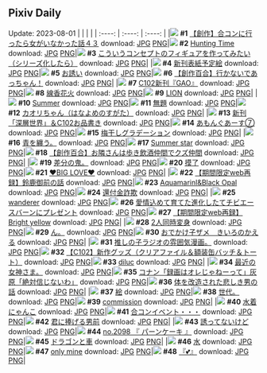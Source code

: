 ## Pixiv Daily
Update: 2023-08-01
|      |      |      |
| :----: | :----: | :----: |
|![](https://pixiv.microyu.workers.dev/c/240x480/img-master/img/2023/07/31/00/00/54/110386941_p0_master1200.jpg) **#1** [【創作】合コンに行ったら女がいなかった話４３](https://www.pixiv.net/artworks/110386941) download: [JPG](https://pixiv.microyu.workers.dev/img-original/img/2023/07/31/00/00/54/110386941_p0.jpg) [PNG](https://pixiv.microyu.workers.dev/img-original/img/2023/07/31/00/00/54/110386941_p0.png)|![](https://pixiv.microyu.workers.dev/c/240x480/img-master/img/2023/07/30/02/21/09/110356080_p0_master1200.jpg) **#2** [Hunting Time](https://www.pixiv.net/artworks/110356080) download: [JPG](https://pixiv.microyu.workers.dev/img-original/img/2023/07/30/02/21/09/110356080_p0.jpg) [PNG](https://pixiv.microyu.workers.dev/img-original/img/2023/07/30/02/21/09/110356080_p0.png)|![](https://pixiv.microyu.workers.dev/c/240x480/img-master/img/2023/07/30/02/39/36/110353606_p0_master1200.jpg) **#3** [こういうコンセプトのフィギュアを作ってみたい（シリーズ化したら）](https://www.pixiv.net/artworks/110353606) download: [JPG](https://pixiv.microyu.workers.dev/img-original/img/2023/07/30/02/39/36/110353606_p0.jpg) [PNG](https://pixiv.microyu.workers.dev/img-original/img/2023/07/30/02/39/36/110353606_p0.png)|
|![](https://pixiv.microyu.workers.dev/c/240x480/img-master/img/2023/07/30/01/42/15/110356782_p0_master1200.jpg) **#4** [新刊表紙予定絵](https://www.pixiv.net/artworks/110356782) download: [JPG](https://pixiv.microyu.workers.dev/img-original/img/2023/07/30/01/42/15/110356782_p0.jpg) [PNG](https://pixiv.microyu.workers.dev/img-original/img/2023/07/30/01/42/15/110356782_p0.png)|![](https://pixiv.microyu.workers.dev/c/240x480/img-master/img/2023/07/31/08/33/42/110395377_p0_master1200.jpg) **#5** [お誘い](https://www.pixiv.net/artworks/110395377) download: [JPG](https://pixiv.microyu.workers.dev/img-original/img/2023/07/31/08/33/42/110395377_p0.jpg) [PNG](https://pixiv.microyu.workers.dev/img-original/img/2023/07/31/08/33/42/110395377_p0.png)|![](https://pixiv.microyu.workers.dev/c/240x480/img-master/img/2023/07/30/00/03/00/110353769_p0_master1200.jpg) **#6** [【創作百合】行かないであっちゃん！](https://www.pixiv.net/artworks/110353769) download: [JPG](https://pixiv.microyu.workers.dev/img-original/img/2023/07/30/00/03/00/110353769_p0.jpg) [PNG](https://pixiv.microyu.workers.dev/img-original/img/2023/07/30/00/03/00/110353769_p0.png)|
|![](https://pixiv.microyu.workers.dev/c/240x480/img-master/img/2023/07/30/00/03/15/110353791_p0_master1200.jpg) **#7** [C102新刊『GAO』](https://www.pixiv.net/artworks/110353791) download: [JPG](https://pixiv.microyu.workers.dev/img-original/img/2023/07/30/00/03/15/110353791_p0.jpg) [PNG](https://pixiv.microyu.workers.dev/img-original/img/2023/07/30/00/03/15/110353791_p0.png)|![](https://pixiv.microyu.workers.dev/c/240x480/img-master/img/2023/07/30/20/33/22/110379154_p0_master1200.jpg) **#8** [線香花火](https://www.pixiv.net/artworks/110379154) download: [JPG](https://pixiv.microyu.workers.dev/img-original/img/2023/07/30/20/33/22/110379154_p0.jpg) [PNG](https://pixiv.microyu.workers.dev/img-original/img/2023/07/30/20/33/22/110379154_p0.png)|![](https://pixiv.microyu.workers.dev/c/240x480/img-master/img/2023/07/30/00/01/11/110353590_p0_master1200.jpg) **#9** [LION](https://www.pixiv.net/artworks/110353590) download: [JPG](https://pixiv.microyu.workers.dev/img-original/img/2023/07/30/00/01/11/110353590_p0.jpg) [PNG](https://pixiv.microyu.workers.dev/img-original/img/2023/07/30/00/01/11/110353590_p0.png)|
|![](https://pixiv.microyu.workers.dev/c/240x480/img-master/img/2023/07/30/00/04/30/110353870_p0_master1200.jpg) **#10** [Summer](https://www.pixiv.net/artworks/110353870) download: [JPG](https://pixiv.microyu.workers.dev/img-original/img/2023/07/30/00/04/30/110353870_p0.jpg) [PNG](https://pixiv.microyu.workers.dev/img-original/img/2023/07/30/00/04/30/110353870_p0.png)|![](https://pixiv.microyu.workers.dev/c/240x480/img-master/img/2023/07/31/00/08/03/110387420_p0_master1200.jpg) **#11** [無題](https://www.pixiv.net/artworks/110387420) download: [JPG](https://pixiv.microyu.workers.dev/img-original/img/2023/07/31/00/08/03/110387420_p0.jpg) [PNG](https://pixiv.microyu.workers.dev/img-original/img/2023/07/31/00/08/03/110387420_p0.png)|![](https://pixiv.microyu.workers.dev/c/240x480/img-master/img/2023/07/30/18/00/08/110374448_p0_master1200.jpg) **#12** [カオリちゃん（はなよめのすがた）](https://www.pixiv.net/artworks/110374448) download: [JPG](https://pixiv.microyu.workers.dev/img-original/img/2023/07/30/18/00/08/110374448_p0.jpg) [PNG](https://pixiv.microyu.workers.dev/img-original/img/2023/07/30/18/00/08/110374448_p0.png)|
|![](https://pixiv.microyu.workers.dev/c/240x480/img-master/img/2023/07/30/00/01/43/110353655_p0_master1200.jpg) **#13** [新刊「深層世界」＆C102お品書き](https://www.pixiv.net/artworks/110353655) download: [JPG](https://pixiv.microyu.workers.dev/img-original/img/2023/07/30/00/01/43/110353655_p0.jpg) [PNG](https://pixiv.microyu.workers.dev/img-original/img/2023/07/30/00/01/43/110353655_p0.png)|![](https://pixiv.microyu.workers.dev/c/240x480/img-master/img/2023/07/30/21/50/19/110381949_p0_master1200.jpg) **#14** [あもんぐあーす⑦](https://www.pixiv.net/artworks/110381949) download: [JPG](https://pixiv.microyu.workers.dev/img-original/img/2023/07/30/21/50/19/110381949_p0.jpg) [PNG](https://pixiv.microyu.workers.dev/img-original/img/2023/07/30/21/50/19/110381949_p0.png)|![](https://pixiv.microyu.workers.dev/c/240x480/img-master/img/2023/07/30/20/30/01/110379021_p0_master1200.jpg) **#15** [梅干しグラデーション](https://www.pixiv.net/artworks/110379021) download: [JPG](https://pixiv.microyu.workers.dev/img-original/img/2023/07/30/20/30/01/110379021_p0.jpg) [PNG](https://pixiv.microyu.workers.dev/img-original/img/2023/07/30/20/30/01/110379021_p0.png)|
|![](https://pixiv.microyu.workers.dev/c/240x480/img-master/img/2023/07/31/00/00/32/110386883_p0_master1200.jpg) **#16** [青を纏う。](https://www.pixiv.net/artworks/110386883) download: [JPG](https://pixiv.microyu.workers.dev/img-original/img/2023/07/31/00/00/32/110386883_p0.jpg) [PNG](https://pixiv.microyu.workers.dev/img-original/img/2023/07/31/00/00/32/110386883_p0.png)|![](https://pixiv.microyu.workers.dev/c/240x480/img-master/img/2023/07/31/11/34/06/110397801_p0_master1200.jpg) **#17** [Summer star](https://www.pixiv.net/artworks/110397801) download: [JPG](https://pixiv.microyu.workers.dev/img-original/img/2023/07/31/11/34/06/110397801_p0.jpg) [PNG](https://pixiv.microyu.workers.dev/img-original/img/2023/07/31/11/34/06/110397801_p0.png)|![](https://pixiv.microyu.workers.dev/c/240x480/img-master/img/2023/07/31/19/59/01/110407451_p0_master1200.jpg) **#18** [【創作百合】お隣さんは歩き飲酒仲間でクズ仲間](https://www.pixiv.net/artworks/110407451) download: [JPG](https://pixiv.microyu.workers.dev/img-original/img/2023/07/31/19/59/01/110407451_p0.jpg) [PNG](https://pixiv.microyu.workers.dev/img-original/img/2023/07/31/19/59/01/110407451_p0.png)|
|![](https://pixiv.microyu.workers.dev/c/240x480/img-master/img/2023/07/30/09/06/07/110362998_p0_master1200.jpg) **#19** [差分の鬼。](https://www.pixiv.net/artworks/110362998) download: [JPG](https://pixiv.microyu.workers.dev/img-original/img/2023/07/30/09/06/07/110362998_p0.jpg) [PNG](https://pixiv.microyu.workers.dev/img-original/img/2023/07/30/09/06/07/110362998_p0.png)|![](https://pixiv.microyu.workers.dev/c/240x480/img-master/img/2023/07/31/01/04/34/110389219_p0_master1200.jpg) **#20** [摸了](https://www.pixiv.net/artworks/110389219) download: [JPG](https://pixiv.microyu.workers.dev/img-original/img/2023/07/31/01/04/34/110389219_p0.jpg) [PNG](https://pixiv.microyu.workers.dev/img-original/img/2023/07/31/01/04/34/110389219_p0.png)|![](https://pixiv.microyu.workers.dev/c/240x480/img-master/img/2023/07/31/12/00/21/110398257_p0_master1200.jpg) **#21** [♥BIG LOVE♥](https://www.pixiv.net/artworks/110398257) download: [JPG](https://pixiv.microyu.workers.dev/img-original/img/2023/07/31/12/00/21/110398257_p0.jpg) [PNG](https://pixiv.microyu.workers.dev/img-original/img/2023/07/31/12/00/21/110398257_p0.png)|
|![](https://pixiv.microyu.workers.dev/c/240x480/img-master/img/2023/07/31/18/37/57/110405341_p0_master1200.jpg) **#22** [【期間限定web再録】鈴鹿御前の話](https://www.pixiv.net/artworks/110405341) download: [JPG](https://pixiv.microyu.workers.dev/img-original/img/2023/07/31/18/37/57/110405341_p0.jpg) [PNG](https://pixiv.microyu.workers.dev/img-original/img/2023/07/31/18/37/57/110405341_p0.png)|![](https://pixiv.microyu.workers.dev/c/240x480/img-master/img/2023/07/30/20/56/36/110379904_p0_master1200.jpg) **#23** [Aquamarinl&Black Opal](https://www.pixiv.net/artworks/110379904) download: [JPG](https://pixiv.microyu.workers.dev/img-original/img/2023/07/30/20/56/36/110379904_p0.jpg) [PNG](https://pixiv.microyu.workers.dev/img-original/img/2023/07/30/20/56/36/110379904_p0.png)|![](https://pixiv.microyu.workers.dev/c/240x480/img-master/img/2023/07/30/18/24/43/110375213_p0_master1200.jpg) **#24** [還付金詐欺](https://www.pixiv.net/artworks/110375213) download: [JPG](https://pixiv.microyu.workers.dev/img-original/img/2023/07/30/18/24/43/110375213_p0.jpg) [PNG](https://pixiv.microyu.workers.dev/img-original/img/2023/07/30/18/24/43/110375213_p0.png)|
|![](https://pixiv.microyu.workers.dev/c/240x480/img-master/img/2023/07/30/14/33/35/110369513_p0_master1200.jpg) **#25** [wanderer](https://www.pixiv.net/artworks/110369513) download: [JPG](https://pixiv.microyu.workers.dev/img-original/img/2023/07/30/14/33/35/110369513_p0.jpg) [PNG](https://pixiv.microyu.workers.dev/img-original/img/2023/07/30/14/33/35/110369513_p0.png)|![](https://pixiv.microyu.workers.dev/c/240x480/img-master/img/2023/07/30/00/02/17/110353702_p0_master1200.jpg) **#26** [愛情込めて育てた進化したてチビエースバーンにプレゼント](https://www.pixiv.net/artworks/110353702) download: [JPG](https://pixiv.microyu.workers.dev/img-original/img/2023/07/30/00/02/17/110353702_p0.jpg) [PNG](https://pixiv.microyu.workers.dev/img-original/img/2023/07/30/00/02/17/110353702_p0.png)|![](https://pixiv.microyu.workers.dev/c/240x480/img-master/img/2023/07/31/00/36/49/110388432_p0_master1200.jpg) **#27** [【期間限定web再録】Bright yellow](https://www.pixiv.net/artworks/110388432) download: [JPG](https://pixiv.microyu.workers.dev/img-original/img/2023/07/31/00/36/49/110388432_p0.jpg) [PNG](https://pixiv.microyu.workers.dev/img-original/img/2023/07/31/00/36/49/110388432_p0.png)|
|![](https://pixiv.microyu.workers.dev/c/240x480/img-master/img/2023/07/31/00/04/27/110387250_p0_master1200.jpg) **#28** [2人同時変身](https://www.pixiv.net/artworks/110387250) download: [JPG](https://pixiv.microyu.workers.dev/img-original/img/2023/07/31/00/04/27/110387250_p0.jpg) [PNG](https://pixiv.microyu.workers.dev/img-original/img/2023/07/31/00/04/27/110387250_p0.png)|![](https://pixiv.microyu.workers.dev/c/240x480/img-master/img/2023/07/31/00/00/15/110386839_p0_master1200.jpg) **#29** [ん。](https://www.pixiv.net/artworks/110386839) download: [JPG](https://pixiv.microyu.workers.dev/img-original/img/2023/07/31/00/00/15/110386839_p0.jpg) [PNG](https://pixiv.microyu.workers.dev/img-original/img/2023/07/31/00/00/15/110386839_p0.png)|![](https://pixiv.microyu.workers.dev/c/240x480/img-master/img/2023/07/31/01/23/10/110389689_p0_master1200.jpg) **#30** [おでかけ子ザメ　きいろのかえる](https://www.pixiv.net/artworks/110389689) download: [JPG](https://pixiv.microyu.workers.dev/img-original/img/2023/07/31/01/23/10/110389689_p0.jpg) [PNG](https://pixiv.microyu.workers.dev/img-original/img/2023/07/31/01/23/10/110389689_p0.png)|
|![](https://pixiv.microyu.workers.dev/c/240x480/img-master/img/2023/07/30/17/27/48/110373562_p0_master1200.jpg) **#31** [推しの子ラジオの雰囲気漫画。](https://www.pixiv.net/artworks/110373562) download: [JPG](https://pixiv.microyu.workers.dev/img-original/img/2023/07/30/17/27/48/110373562_p0.jpg) [PNG](https://pixiv.microyu.workers.dev/img-original/img/2023/07/30/17/27/48/110373562_p0.png)|![](https://pixiv.microyu.workers.dev/c/240x480/img-master/img/2023/07/30/00/02/49/110353750_p0_master1200.jpg) **#32** [【C102】新作グッズ（クリアファイル＆額装缶バッチ＆トート）](https://www.pixiv.net/artworks/110353750) download: [JPG](https://pixiv.microyu.workers.dev/img-original/img/2023/07/30/00/02/49/110353750_p0.jpg) [PNG](https://pixiv.microyu.workers.dev/img-original/img/2023/07/30/00/02/49/110353750_p0.png)|![](https://pixiv.microyu.workers.dev/c/240x480/img-master/img/2023/07/30/14/32/43/110369496_p0_master1200.jpg) **#33** [diluc](https://www.pixiv.net/artworks/110369496) download: [JPG](https://pixiv.microyu.workers.dev/img-original/img/2023/07/30/14/32/43/110369496_p0.jpg) [PNG](https://pixiv.microyu.workers.dev/img-original/img/2023/07/30/14/32/43/110369496_p0.png)|
|![](https://pixiv.microyu.workers.dev/c/240x480/img-master/img/2023/07/31/07/36/27/110394582_p0_master1200.jpg) **#34** [最近の女神さま。](https://www.pixiv.net/artworks/110394582) download: [JPG](https://pixiv.microyu.workers.dev/img-original/img/2023/07/31/07/36/27/110394582_p0.jpg) [PNG](https://pixiv.microyu.workers.dev/img-original/img/2023/07/31/07/36/27/110394582_p0.png)|![](https://pixiv.microyu.workers.dev/c/240x480/img-master/img/2023/07/30/12/07/08/110366489_p0_master1200.jpg) **#35** [コナン「録画はオレじゃねーって」灰原「絶対信じないわ」](https://www.pixiv.net/artworks/110366489) download: [JPG](https://pixiv.microyu.workers.dev/img-original/img/2023/07/30/12/07/08/110366489_p0.jpg) [PNG](https://pixiv.microyu.workers.dev/img-original/img/2023/07/30/12/07/08/110366489_p0.png)|![](https://pixiv.microyu.workers.dev/c/240x480/img-master/img/2023/07/30/19/28/35/110377103_p0_master1200.jpg) **#36** [体を改造された悲しき男の話](https://www.pixiv.net/artworks/110377103) download: [JPG](https://pixiv.microyu.workers.dev/img-original/img/2023/07/30/19/28/35/110377103_p0.jpg) [PNG](https://pixiv.microyu.workers.dev/img-original/img/2023/07/30/19/28/35/110377103_p0.png)|
|![](https://pixiv.microyu.workers.dev/c/240x480/img-master/img/2023/07/30/23/55/28/110386600_p0_master1200.jpg) **#37** [絵](https://www.pixiv.net/artworks/110386600) download: [JPG](https://pixiv.microyu.workers.dev/img-original/img/2023/07/30/23/55/28/110386600_p0.jpg) [PNG](https://pixiv.microyu.workers.dev/img-original/img/2023/07/30/23/55/28/110386600_p0.png)|![](https://pixiv.microyu.workers.dev/c/240x480/img-master/img/2023/07/30/22/29/26/110383510_p0_master1200.jpg) **#38** [世代。](https://www.pixiv.net/artworks/110383510) download: [JPG](https://pixiv.microyu.workers.dev/img-original/img/2023/07/30/22/29/26/110383510_p0.jpg) [PNG](https://pixiv.microyu.workers.dev/img-original/img/2023/07/30/22/29/26/110383510_p0.png)|![](https://pixiv.microyu.workers.dev/c/240x480/img-master/img/2023/07/30/08/00/38/110361956_p0_master1200.jpg) **#39** [commission](https://www.pixiv.net/artworks/110361956) download: [JPG](https://pixiv.microyu.workers.dev/img-original/img/2023/07/30/08/00/38/110361956_p0.jpg) [PNG](https://pixiv.microyu.workers.dev/img-original/img/2023/07/30/08/00/38/110361956_p0.png)|
|![](https://pixiv.microyu.workers.dev/c/240x480/img-master/img/2023/07/30/14/25/21/110357594_p0_master1200.jpg) **#40** [水着にゃんこ](https://www.pixiv.net/artworks/110357594) download: [JPG](https://pixiv.microyu.workers.dev/img-original/img/2023/07/30/14/25/21/110357594_p0.jpg) [PNG](https://pixiv.microyu.workers.dev/img-original/img/2023/07/30/14/25/21/110357594_p0.png)|![](https://pixiv.microyu.workers.dev/c/240x480/img-master/img/2023/07/30/00/13/39/110354271_p0_master1200.jpg) **#41** [合コンイベント・・・](https://www.pixiv.net/artworks/110354271) download: [JPG](https://pixiv.microyu.workers.dev/img-original/img/2023/07/30/00/13/39/110354271_p0.jpg) [PNG](https://pixiv.microyu.workers.dev/img-original/img/2023/07/30/00/13/39/110354271_p0.png)|![](https://pixiv.microyu.workers.dev/c/240x480/img-master/img/2023/07/30/22/01/11/110382406_p0_master1200.jpg) **#42** [君に捧げる男前](https://www.pixiv.net/artworks/110382406) download: [JPG](https://pixiv.microyu.workers.dev/img-original/img/2023/07/30/22/01/11/110382406_p0.jpg) [PNG](https://pixiv.microyu.workers.dev/img-original/img/2023/07/30/22/01/11/110382406_p0.png)|
|![](https://pixiv.microyu.workers.dev/c/240x480/img-master/img/2023/07/30/00/00/24/110353445_p0_master1200.jpg) **#43** [誘ってないけど](https://www.pixiv.net/artworks/110353445) download: [JPG](https://pixiv.microyu.workers.dev/img-original/img/2023/07/30/00/00/24/110353445_p0.jpg) [PNG](https://pixiv.microyu.workers.dev/img-original/img/2023/07/30/00/00/24/110353445_p0.png)|![](https://pixiv.microyu.workers.dev/c/240x480/img-master/img/2023/07/30/18/03/41/110374652_p0_master1200.jpg) **#44** [no.2098 『 パーンケーキ 』](https://www.pixiv.net/artworks/110374652) download: [JPG](https://pixiv.microyu.workers.dev/img-original/img/2023/07/30/18/03/41/110374652_p0.jpg) [PNG](https://pixiv.microyu.workers.dev/img-original/img/2023/07/30/18/03/41/110374652_p0.png)|![](https://pixiv.microyu.workers.dev/c/240x480/img-master/img/2023/07/30/22/52/03/110384390_p0_master1200.jpg) **#45** [ドラゴンと車](https://www.pixiv.net/artworks/110384390) download: [JPG](https://pixiv.microyu.workers.dev/img-original/img/2023/07/30/22/52/03/110384390_p0.jpg) [PNG](https://pixiv.microyu.workers.dev/img-original/img/2023/07/30/22/52/03/110384390_p0.png)|
|![](https://pixiv.microyu.workers.dev/c/240x480/img-master/img/2023/07/30/00/05/39/110353944_p0_master1200.jpg) **#46** [水](https://www.pixiv.net/artworks/110353944) download: [JPG](https://pixiv.microyu.workers.dev/img-original/img/2023/07/30/00/05/39/110353944_p0.jpg) [PNG](https://pixiv.microyu.workers.dev/img-original/img/2023/07/30/00/05/39/110353944_p0.png)|![](https://pixiv.microyu.workers.dev/c/240x480/img-master/img/2023/07/30/10/58/30/110364999_p0_master1200.jpg) **#47** [only mine](https://www.pixiv.net/artworks/110364999) download: [JPG](https://pixiv.microyu.workers.dev/img-original/img/2023/07/30/10/58/30/110364999_p0.jpg) [PNG](https://pixiv.microyu.workers.dev/img-original/img/2023/07/30/10/58/30/110364999_p0.png)|![](https://pixiv.microyu.workers.dev/c/240x480/img-master/img/2023/07/31/12/02/52/110398349_p0_master1200.jpg) **#48** [『💕』](https://www.pixiv.net/artworks/110398349) download: [JPG](https://pixiv.microyu.workers.dev/img-original/img/2023/07/31/12/02/52/110398349_p0.jpg) [PNG](https://pixiv.microyu.workers.dev/img-original/img/2023/07/31/12/02/52/110398349_p0.png)|
